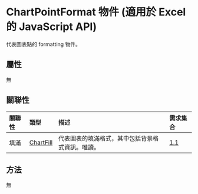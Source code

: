 # <a name="chartpointformat-object-javascript-api-for-excel"></a>ChartPointFormat 物件 (適用於 Excel 的 JavaScript API)

代表圖表點的 formatting 物件。

## <a name="properties"></a>屬性

無

## <a name="relationships"></a>關聯性
| 關聯性 | 類型	    |描述| 需求集合|
|:---------------|:--------|:----------|:----|
|填滿|[ChartFill](chartfill.md)|代表圖表的填滿格式，其中包括背景格式資訊。唯讀。|[1.1](../requirement-sets/excel-api-requirement-sets.md)|

## <a name="methods"></a>方法
無

